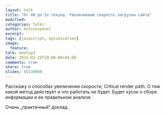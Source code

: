 ```yaml
---
layout: talk
title: "От 40 до 2х секунд. Увеличиваем скорость загрузки сайта"
modified:
categories: talks
author: kolosovpavel
excerpt:
tags: [javascript, optimization]
image:
  feature:
talk: meetup3
date: 2015-02-25T19:00:00+04:00
comments: true
share: true
slides: 45130008
---
```


Расскажу о способах увеличения скорости, Critical render path. 
О том какой метод действует и что работать не будет. 
Будет кусок о сборе информации и ее правильном анализе.

Очень &#8222;практичный&#8220; доклад.

